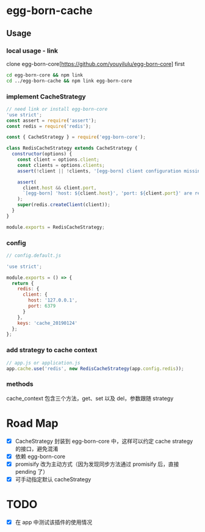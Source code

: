 # egg-born-cache

## Usage

### local usage - link

clone egg-born-core[https://github.com/youyilulu/egg-born-core] first

```bash
cd egg-born-core && npm link
cd ../egg-born-cache && npm link egg-born-core
```

### implement CacheStrategy

```js
// need link or install egg-born-core
'use strict';
const assert = require('assert');
const redis = require('redis');

const { CacheStrategy } = require('egg-born-core');

class RedisCacheStrategy extends CacheStrategy {
  constructor(options) {
    const client = options.client;
    const clients = options.clients;
    assert(!client || !clients, '[egg-born] client configuration missing, require either client or clients');

    assert(
      client.host && client.port,
      `[egg-born] 'host: ${client.host}', 'port: ${client.port}' are required on config.redis`
    );
    super(redis.createClient(client));
  }
}

module.exports = RedisCacheStrategy;
```

### config

```js
// config.default.js

'use strict';

module.exports = () => {
  return {
    redis: {
      client: {
        host: '127.0.0.1',
        port: 6379
      }
    },
    keys: 'cache_20190124'
  };
};
```

### add strategy to cache context

```js
// app.js or application.js
app.cache.use('redis', new RedisCacheStrategy(app.config.redis));
```

### methods

cache_context 包含三个方法，get、set 以及 del，参数跟随 strategy

# Road Map

- [x] CacheStrategy 封装到 egg-born-core 中，这样可以约定 cache strategy 的接口，避免混淆
- [x] 依赖 egg-born-core
- [x] promisify 改为主动方式（因为发现同步方法通过 promisify 后，直接 pending 了）
- [x] 可手动指定默认 cacheStrategy

# TODO

- [x] 在 app 中测试该插件的使用情况
